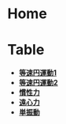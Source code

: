 # Home

# Table

- **[等速円運動1](./no1.md)**
- **[等速円運動2](./no2.md)**
- **[慣性力](./no3.md)**
- **[遠心力](./no4.md)**
- **[単振動](./no5.md)**